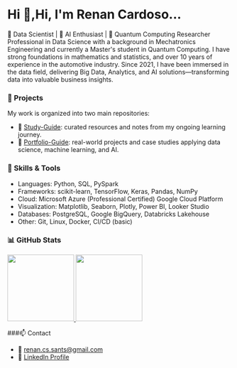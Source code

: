 
<h1 align="left">Hi 👋,Hi, I'm Renan Cardoso...</h1>
🎯 Data Scientist | 🤖 AI Enthusiast | 🧠 Quantum Computing Researcher
Professional in Data Science with a background in Mechatronics Engineering and currently a Master's student in Quantum Computing. I have strong foundations in mathematics and statistics, and over 10 years of experience in the automotive industry. Since 2021, I have been immersed in the data field, delivering Big Data, Analytics, and AI solutions—transforming data into valuable business insights.

### 🚀 Projects
My work is organized into two main repositories:
- 📘 [Study-Guide](https://github.com/reynancs/study-guide): curated resources and notes from my ongoing learning journey.
- 📂 [Portfolio-Guide](https://reynancs.github.io/portfolio-guide/): real-world projects and case studies applying data science, machine learning, and AI.


### 🧠 Skills & Tools
- Languages: Python, SQL, PySpark
- Frameworks: scikit-learn, TensorFlow, Keras, Pandas, NumPy
- Cloud: Microsoft Azure (Professional Certified) Google Cloud Platform
- Visualization: Matplotlib, Seaborn, Plotly, Power BI, Looker Studio
- Databases: PostgreSQL, Google BigQuery, Databricks Lakehouse
- Other: Git, Linux, Docker, CI/CD (basic)


### 📊 GitHub Stats
<p align="left">
<a href="https://github.com/reynancs">
  <img height="150em" src="https://github-readme-stats-eight-theta.vercel.app/api?username=reynancs&show_icons=true&theme=transparent&include_all_commits=true&count_private=true"/>
  <img height="150em" src="https://github-readme-stats-eight-theta.vercel.app/api/top-langs/?username=reynancs&layout=compact&langs_count=8&theme=transparent"/>
</a>
</p>


###📫 Contact
- 📧 renan.cs.sants@gmail.com
- 💼 [LinkedIn Profile](https://www.linkedin.com/in/renan-cardoso-8323b151/)
